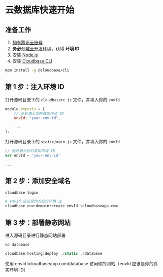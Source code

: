 # 云数据库快速开始

## 准备工作
1. [拥有腾讯云账号](https://docs.cloudbase.net/quick-start/create-env.html)
2. **务必**[创建云开发环境](https://docs.cloudbase.net/quick-start/create-env.html)，获得 **环境 ID**
3. 安装 [Node.js](https://nodejs.org/en/)
4. 安装 [Cloudbase CLI](https://docs.cloudbase.net/quick-start/install-cli.html)

```sh
npm install -g @cloudbase/cli
```

## 第 1 步：注入环境 ID

打开源码目录下的 `cloudbaserc.js` 文件，并填入你的 `envId`

```js
module.exports = {
    // 此处填入你的真实环境 ID
    envId: "your-env-id",

    ...
};
```

打开源码目录下的 `static/main.js` 文件，并填入你的 `envId`

```js
// 此处填入你的真实环境 ID
var envId = 'your-env-id'

...
```

## 第 2 步：添加安全域名

```sh
cloudbase login

# envId 应该是你的真实环境 ID
cloudbase env:domain:create envId.tcloudbaseapp.com
```

## 第 3 步：部署静态网站

进入源码目录进行静态网站部署

```js
cd database

cloudbase hosting:deploy ./static ./database
```

使用 envId.tcloudbaseapp.com/database 访问你的网站（envId 应该是你的真实环境 ID）